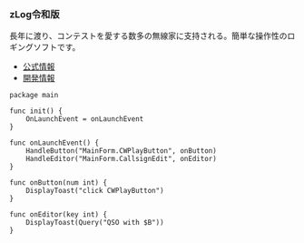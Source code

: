 ### zLog令和版

長年に渡り、コンテストを愛する数多の無線家に支持される。簡単な操作性のロギングソフトです。

- [公式情報](https://use.zlog.org)
- [開発情報](https://dev.zlog.org)

```golang
package main

func init() {
	OnLaunchEvent = onLaunchEvent
}

func onLaunchEvent() {
	HandleButton("MainForm.CWPlayButton", onButton)
	HandleEditor("MainForm.CallsignEdit", onEditor)
}

func onButton(num int) {
	DisplayToast("click CWPlayButton")
}

func onEditor(key int) {
	DisplayToast(Query("QSO with $B"))
}
```
